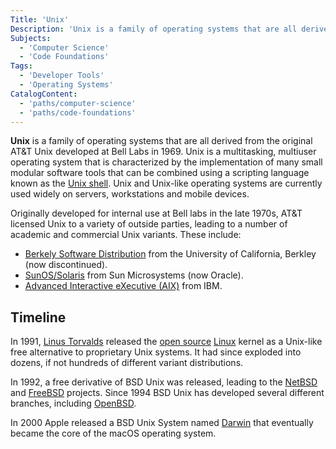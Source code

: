 ```yaml
---
Title: 'Unix'
Description: 'Unix is a family of operating systems that are all derived from the original AT&T Unix developed at Bell Labs in 1969.'
Subjects:
  - 'Computer Science'
  - 'Code Foundations'
Tags:
  - 'Developer Tools'
  - 'Operating Systems'
CatalogContent:
  - 'paths/computer-science'
  - 'paths/code-foundations'
---
```


**Unix** is a family of operating systems that are all derived from the original AT&T Unix developed at Bell Labs in 1969. Unix is a multitasking, multiuser operating system that is characterized by the implementation of many small modular software tools that can be combined using a scripting language known as the [Unix shell](https://en.wikipedia.org/wiki/Unix_shell). Unix and Unix-like operating systems are currently used widely on servers, workstations and mobile devices.

Originally developed for internal use at Bell labs in the late 1970s, AT&T licensed Unix to a variety of outside parties, leading to a number of academic and commercial Unix variants. These include:

- [Berkely Software Distribution](https://en.wikipedia.org/wiki/Berkeley_Software_Distribution#External_links) from the University of California, Berkley (now discontinued).
- [SunOS/Solaris](https://www.oracle.com/solaris/solaris11/) from Sun Microsystems (now Oracle).
- [Advanced Interactive eXecutive (AIX)](https://www.ibm.com/it-infrastructure/power/os/aix) from IBM.

## Timeline

In 1991, [Linus Torvalds](https://www.codecademy.com/resources/docs/general/linus-torvalds) released the [open source](https://www.codecademy.com/resources/docs/general/open-source) [Linux](https://www.codecademy.com/resources/docs/general/linux) kernel as a Unix-like free alternative to proprietary Unix systems. It had since exploded into dozens, if not hundreds of different variant distributions.

In 1992, a free derivative of BSD Unix was released, leading to the [NetBSD](https://www.netbsd.org/) and [FreeBSD](https://www.freebsd.org/) projects. Since 1994 BSD Unix has developed several different branches, including [OpenBSD](https://www.openbsd.org/).

In 2000 Apple released a BSD Unix System named [Darwin](https://en.wikipedia.org/wiki/Darwin_%28operating_system%29#External_links) that eventually became the core of the macOS operating system.
